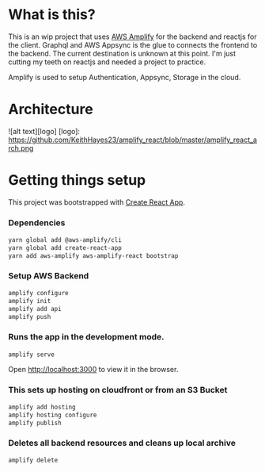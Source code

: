 
# What is this?

This is an wip project that uses [AWS Amplify](https://aws-amplify.github.io/) for the backend
and reactjs for the client. Graphql and AWS Appsync is the glue to connects the frontend to the backend. The current destination is unknown at this point. I'm just cutting my teeth on reactjs and needed a project to practice.

Amplify is used to setup Authentication, Appsync, Storage in the cloud.

# Architecture

![alt text][logo]
[logo]: https://github.com/KeithHayes23/amplify_react/blob/master/amplify_react_arch.png

# Getting things setup

This project was bootstrapped with [Create React App](https://github.com/facebook/create-react-app).

### Dependencies
```
yarn global add @aws-amplify/cli
yarn global add create-react-app
yarn add aws-amplify aws-amplify-react bootstrap
```
### Setup AWS Backend
```
amplify configure
amplify init
amplify add api
amplify push
```

### Runs the app in the development mode.<br>

```
amplify serve
```
Open [http://localhost:3000](http://localhost:3000) to view it in the browser.

### This sets up hosting on cloudfront or from an S3 Bucket

```
amplify add hosting
amplify hosting configure
amplify publish
```


### Deletes all backend resources and cleans up local archive
```
amplify delete
```
